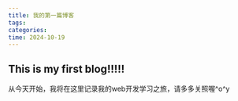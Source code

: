 ```yaml
---
title: 我的第一篇博客
tags: 
categories: 
time: 2024-10-19
---
```

## This is my first blog!!!!!

从今天开始，我将在这里记录我的web开发学习之旅，请多多关照喔^o^y